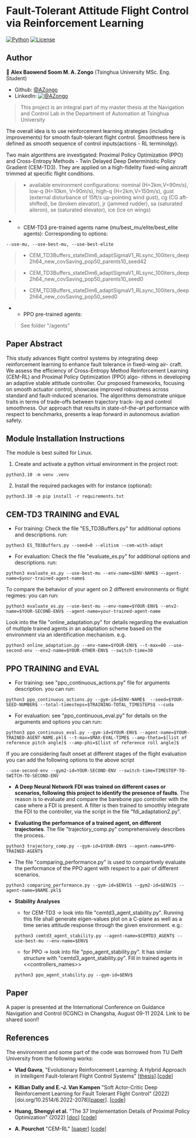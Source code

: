 # Fault-Tolerant Attitude Flight Control via Reinforcement Learning #

[![Python](https://shields.io/badge/python-3.10-blue.svg?style=for-the-badge)](https://github.com/Alex-Zongo/rl_for_ftc.git)
[![License](https://shields.io/badge/Licence-MIT-green?style=for-the-badge)](https://github.com/Alex-Zongo/rl_for_ftc.git)

## Author
👤 **Alex Baowend Soom M. A. Zongo**
(Tsinghua University MSc. Eng. Student)
* Github: [@AZongo](https://github.com/Alex-Zongo)
* LinkedIn: [![@AZongo](https://shields.io/badge/LinkedIn--blue?style=social&logo=linkedin)](https://www.linkedin.com/in/alex-zongo/)

> This project is an integral part of my master thesis at the Navigation and Control Lab in the Department of Automation at Tsinghua University


The overall idea is to use reinforcement learning strategies (including improvements) for smooth fault-tolerant flight control. Smoothness here is defined as smooth sequence of control inputs(actions - RL terminolgy).

Two main algorithms are investigated: Proximal Policy Optimization (PPO) and Cross-Entropy Methods - Twin Delayed Deep Deterministic Policy Gradient (CEM-TD3).
They are applied on a high-fidelity fixed-wing aircraft trimmed at specific flight conditions.

> - available environment configurations: nominal (H=2km,V=90m/s), low-q (H=10km, V=90m/s), high-q (H=2km,V=150m/s), gust (external disturbance of 15ft/s up-pointing  wind gust), cg (CG aft-shifted), be (broken elevator), jr (jammed rudder), sa (saturated aileron), se (saturated elevator), ice (ice on wings)

* - CEM-TD3 pre-trained agents name (mu/best_mu/elite/best_elite agents):
Corresponding to options:
```
--use-mu, --use-best-mu, --use-best-elite
```
>    * CEM_TD3Buffers_stateDim6_adaptSigmaV1_RLsync_100iters_deep2h64_new_covSaving_pop50_parents10_seed42

>    * CEM_TD3Buffers_stateDim6_adaptSigmaV1_RLsync_100iters_deep2h64_new_covSaving_pop50_parents10_seed0

>    * CEM_TD3Buffers_stateDim6_adaptSigmaV1_RLsync_100iters_deep2h64_new_covSaving_pop50_seed0


* - PPO pre-trained agents:
> See folder "/agents"

## Paper Abstract
This study advances flight control systems by integrating deep reinforcement learning to enhance fault tolerance in fixed-wing air- craft. We assess the efficiency of Cross-Entropy Method Reinforcement Learning (CEM-RL) and Proximal Policy Optimization (PPO) algo- rithms in developing an adaptive stable attitude controller. Our proposed frameworks, focusing on smooth actuator control, showcase improved robustness across standard and fault-induced scenarios. The algorithms demonstrate unique traits in terms of trade-offs between trajectory track- ing and control smoothness. Our approach that results in state-of-the-art performance with respect to benchmarks, presents a leap forward in autonomous aviation safety.

## Module Installation Instructions
The module is best suited for Linux.
1. Create and activate a python virtual environment in the project root:
```
python3.10 -m venv .venv
```

2. Install the required packages with for instance (optional):
```
python3.10 -m pip install -r requirements.txt
```

## CEM-TD3 TRAINING and EVAL
* For training: Check the file "ES_TD3Buffers.py" for additional options and descriptions.
run:
 ```
 python3 ES_TD3Buffers.py --seed=0 --elitism --cem-with-adapt
 ```

* For evaluation: Check the file "evaluate_es.py" for additional options and descriptions.
run:
```
python3 evaluate_es.py --use-best-mu --env-name=$ENV-NAME$ --agent-name=$your-trained-agent-name$
```

To compare the behavior of your agent on 2 different environments or flight regimes:
you can run:
```
python3 evaluate_es.py --use-best-mu --env-name=$YOUR-ENV$ --env2-name=$YOUR-SECOND-ENV$ --agent-name=your-trained-agent-name
```

Look into the file "online_adaptation.py" for details regarding the evaluation of multiple trained agents in an adaptation scheme based on the environment via an identification mechanism.
e.g.
```
python3 online_adaptation.py --env-name=$YOUR-ENV$ --t-max=80 --use-second-env --env2-name=$YOUR-OTHER-ENV$ --switch-time=30
```


## PPO TRAINING and EVAL
* For training: see "ppo_continuous_actions.py" file for arguments description.
you can run:
```
python3 ppo_continuous_actions.py --gym-id=$ENV-NAME$  --seed=$YOUR-SEED-NUMBER$ --total-timesteps=$TRAINING-TOTAL_TIMESTEPS$ --cuda
```

* For evaluation: see "ppo_continuous_eval.py" for details on the arguments and options
you can run:
```
python3 ppo_continuous_eval.py --gym-id=$YOUR-ENV$ --agent-name=$YOUR-TRAINED-AGENT-NAME.pkl$ --t-max=$MAX-EVAL-TIME$ --amp-theta=$[list of reference pitch angle]$ --amp-phi=$[list of reference roll angle]$
```

If you are considering fault onset at different stages of the flight evaluation you can add the following options to the above script
```
--use-second-env --gym2-id=YOUR-SECOND-ENV --switch-time=TIMESTEP-TO-SWITCH-TO-SECOND-ENV
```


* **A Deep Neural Network FDI was trained on different cases or scenarios, following this project to identify the presence of faults**. The reason is to evaluate and compare the barebone ppo controller with the case where a FDI is present. A filter is then trained to smoothly integrate the FDI to the controller, via the script in the file "fdi_adaptation2.py".


* **Evaluating the performance of a trained agent, on different trajectories**. The file "trajectory_comp.py" comprehensively describes the process.
```
python3 trajectory_comp.py --gym-id=$YOUR-ENV$ --agent-name=$PPO-TRAINED-AGENT$
```

* The file "comparing_performance.py" is used to compartively evaluate the performance of the PPO agent with respect to a pair of different scenarios.
```
python3 comparing_performance.py --gym-id=$ENV1$ --gym2-id=$ENV2$ --agent-name=$NAME.pkl$
```


* **Stability Analyses**
    * for CEM-TD3 -> look into file "cemtd3_agent_stability.py". Running this file shall generate eigen-values plot on a C-plane as well as a time series attitude response through the given environment.
    e.g.:
    ```
    python3 cemtd3_agent_stability.py --agent-name=$CEMTD3_AGENT$ --use-best-mu --env-name=$ENV$
    ```

    * for PPO -> look into file "ppo_agent_stability.py". It has similar structure with "cemtd3_agent_stability.py". Fill in trained agents in <<controllers_names>>
    ```
    python3 ppo_agent_stability.py --gym-id=$ENV$
    ```


## Paper
A paper is presented at the International Conference on Guidance Navigation and Control (ICGNC) in Changsha, August 09-11 2024. Link to be shared soon!!

## References

The environment and some part of the code was borrowed from TU Delft University from the following works:

* **Vlad Gavra**, "Evolutionary Reinforcement Learning: A Hybrid Approach in Intelligent Fault-tolerant Flight Control Systems" [[thesis](https://bit.ly/3D7mj0i)].[[code](https://github.com/VladGavra98/SERL.git)]

* **Killian Dally and E.-J. Van Kampen** "Soft Actor-Critic Deep Reinforcement Learning for Fault Tolerant Flight Control" (2022)[doi.org/10.2514/6.2022-2078][[paper](https://doi.org/10.2514/6.2022-2078)]. [[code](https://github.com/kdally/fault-tolerant-flight-control-drl.git)]

* **Huang, Shengyi et al.** "The 37 Implementation Details of Proximal Policy Optimization" (2022) [[doc](https://iclr-blog-track.github.io/2022/03/25/ppo-implementation-details/)] [[code](https://github.com/vwxyzjn/ppo-implementation-details.git)]

* **A. Pourchot** "CEM-RL" [[paper](https://arxiv.org/pdf/1810.01222.pdf)] [[code](https://github.com/apourchot/CEM-RL.git)]

